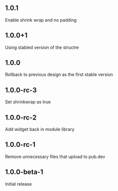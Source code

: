 ## 1.0.1

Enable shrink wrap and no padding

## 1.0.0+1

Using stabled version of the structre

## 1.0.0

Rollback to previous design as the first stable version

## 1.0.0-rc-3

Set shrinkwrap as true

## 1.0.0-rc-2

Add widget back in module library

## 1.0.0-rc-1

Remove unnecessary files that upload to pub.dev

## 1.0.0-beta-1

Initial release
